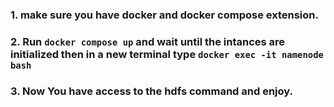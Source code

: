 ### 1. make sure you have docker and docker compose extension.
### 2. Run ```docker compose up``` and wait until the intances are initialized  then in a new terminal type  ```docker exec -it namenode bash```
### 3. Now You have access to the hdfs command and enjoy.
